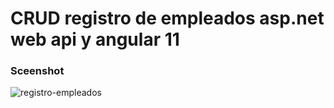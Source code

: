 # CRUD registro de empleados asp.net web api y angular 11

### Sceenshot
![registro-empleados](https://user-images.githubusercontent.com/15184739/109447728-50e33680-7a12-11eb-9c15-eeff387e047a.PNG)
